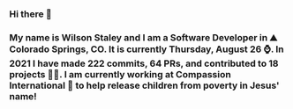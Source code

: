 ### Hi there 👋

### My name is Wilson Staley and I am a Software Developer in ⛰ Colorado Springs, CO.  It is currently Thursday, August 26 ⌚. In 2021 I have made 222 commits, 64 PRs, and contributed to 18 projects 👨‍💻. I am currently working at Compassion International 🏢 to help release children from poverty in Jesus' name!